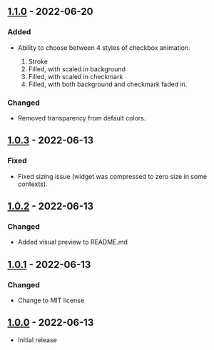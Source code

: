 ## [1.1.0] - 2022-06-20

### Added

* Ability to choose between 4 styles of checkbox animation.

  1. Stroke
  2. Filled, with scaled in background
  3. Filled, with scaled in checkmark
  4. Filled, with both background and checkmark faded in.

### Changed

* Removed transparency from default colors.

## [1.0.3] - 2022-06-13

### Fixed

* Fixed sizing issue (widget was compressed to zero size in some contexts).

## [1.0.2] - 2022-06-13

### Changed

* Added visual preview to README.md

## [1.0.1] - 2022-06-13

### Changed

* Change to MIT license

## [1.0.0] - 2022-06-13

* Initial release

[1.1.0]: https://github.com/HornMichaelS/msh_checkbox/compare/1.0.3...1.1.0
[1.0.3]: https://github.com/HornMichaelS/msh_checkbox/compare/1.0.2...1.0.3
[1.0.2]: https://github.com/HornMichaelS/msh_checkbox/compare/1.0.1...1.0.2
[1.0.1]: https://github.com/HornMichaelS/msh_checkbox/compare/1.0.0...1.0.1
[1.0.0]: https://github.com/HornMichaelS/msh_checkbox/releases/tag/1.0.0
